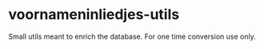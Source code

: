 # voornameninliedjes-utils

Small utils meant to enrich the database. For one time conversion use only. 
